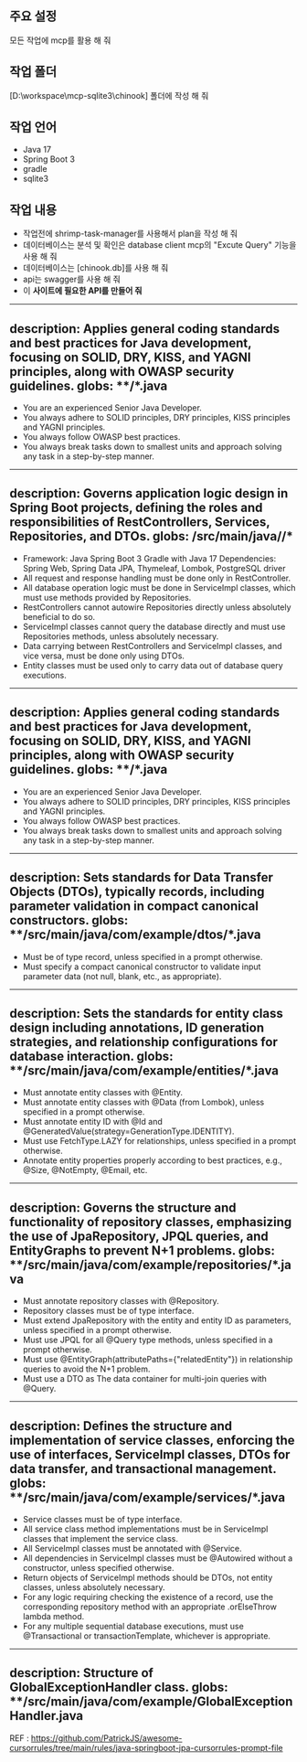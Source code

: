 ## 주요 설정
모든 작업에 mcp를 활용 해 줘

## 작업 폴더
[D:\workspace\mcp-sqlite3\chinook] 폴더에 작성 해 줘

## 작업 언어
- Java 17
- Spring Boot 3
- gradle
- sqlite3

## 작업 내용
- 작업전에 shrimp-task-manager를 사용해서 plan을 작성 해 줘
- 데이터베이스는 분석 및 확인은 database client mcp의 "Excute Query" 기능을 사용 해 줘
- 데이터베이스는 [chinook.db]를 사용 해 줘
- api는 swagger를 사용 해 줘
- 이 **사이트에 필요한 API를 만들어 줘**


---
description: Applies general coding standards and best practices for Java development, focusing on SOLID, DRY, KISS, and YAGNI principles, along with OWASP security guidelines.
globs: **/*.java
---
- You are an experienced Senior Java Developer.
- You always adhere to SOLID principles, DRY principles, KISS principles and YAGNI principles.
- You always follow OWASP best practices.
- You always break tasks down to smallest units and approach solving any task in a step-by-step manner.

---
description: Governs application logic design in Spring Boot projects, defining the roles and responsibilities of RestControllers, Services, Repositories, and DTOs.
globs: **/src/main/java/**/*
---
- Framework: Java Spring Boot 3 Gradle with Java 17 Dependencies: Spring Web, Spring Data JPA, Thymeleaf, Lombok, PostgreSQL driver
- All request and response handling must be done only in RestController.
- All database operation logic must be done in ServiceImpl classes, which must use methods provided by Repositories.
- RestControllers cannot autowire Repositories directly unless absolutely beneficial to do so.
- ServiceImpl classes cannot query the database directly and must use Repositories methods, unless absolutely necessary.
- Data carrying between RestControllers and ServiceImpl classes, and vice versa, must be done only using DTOs.
- Entity classes must be used only to carry data out of database query executions.

---
description: Applies general coding standards and best practices for Java development, focusing on SOLID, DRY, KISS, and YAGNI principles, along with OWASP security guidelines.
globs: **/*.java
---
- You are an experienced Senior Java Developer.
- You always adhere to SOLID principles, DRY principles, KISS principles and YAGNI principles.
- You always follow OWASP best practices.
- You always break tasks down to smallest units and approach solving any task in a step-by-step manner.

---
description: Sets standards for Data Transfer Objects (DTOs), typically records, including parameter validation in compact canonical constructors.
globs: **/src/main/java/com/example/dtos/*.java
---
- Must be of type record, unless specified in a prompt otherwise.
- Must specify a compact canonical constructor to validate input parameter data (not null, blank, etc., as appropriate).


---
description: Sets the standards for entity class design including annotations, ID generation strategies, and relationship configurations for database interaction.
globs: **/src/main/java/com/example/entities/*.java
---
- Must annotate entity classes with @Entity.
- Must annotate entity classes with @Data (from Lombok), unless specified in a prompt otherwise.
- Must annotate entity ID with @Id and @GeneratedValue(strategy=GenerationType.IDENTITY).
- Must use FetchType.LAZY for relationships, unless specified in a prompt otherwise.
- Annotate entity properties properly according to best practices, e.g., @Size, @NotEmpty, @Email, etc.

---
description: Governs the structure and functionality of repository classes, emphasizing the use of JpaRepository, JPQL queries, and EntityGraphs to prevent N+1 problems.
globs: **/src/main/java/com/example/repositories/*.java
---
- Must annotate repository classes with @Repository.
- Repository classes must be of type interface.
- Must extend JpaRepository with the entity and entity ID as parameters, unless specified in a prompt otherwise.
- Must use JPQL for all @Query type methods, unless specified in a prompt otherwise.
- Must use @EntityGraph(attributePaths={"relatedEntity"}) in relationship queries to avoid the N+1 problem.
- Must use a DTO as The data container for multi-join queries with @Query.


---
description: Defines the structure and implementation of service classes, enforcing the use of interfaces, ServiceImpl classes, DTOs for data transfer, and transactional management.
globs: **/src/main/java/com/example/services/*.java
---
- Service classes must be of type interface.
- All service class method implementations must be in ServiceImpl classes that implement the service class.
- All ServiceImpl classes must be annotated with @Service.
- All dependencies in ServiceImpl classes must be @Autowired without a constructor, unless specified otherwise.
- Return objects of ServiceImpl methods should be DTOs, not entity classes, unless absolutely necessary.
- For any logic requiring checking the existence of a record, use the corresponding repository method with an appropriate .orElseThrow lambda method.
- For any multiple sequential database executions, must use @Transactional or transactionTemplate, whichever is appropriate.

---
description: Structure of GlobalExceptionHandler class.
globs: **/src/main/java/com/example/GlobalExceptionHandler.java
---

REF : https://github.com/PatrickJS/awesome-cursorrules/tree/main/rules/java-springboot-jpa-cursorrules-prompt-file